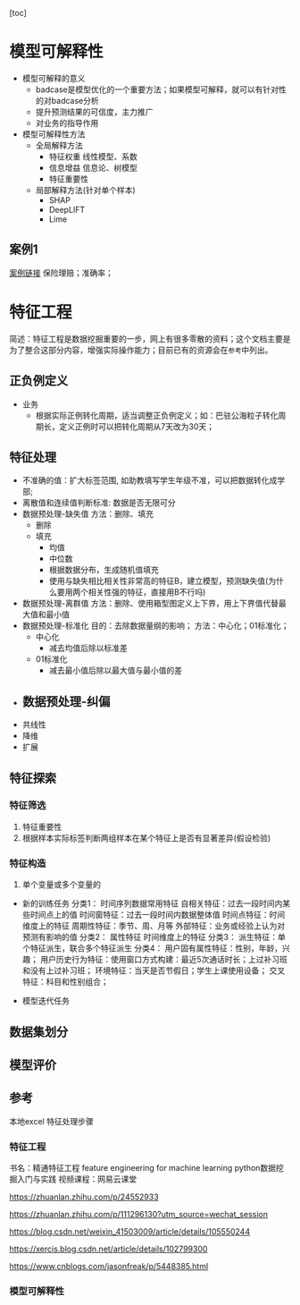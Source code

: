 [toc]
# 模型可解释性
- 模型可解释的意义
  - badcase是模型优化的一个重要方法；如果模型可解释，就可以有针对性的对badcase分析
  - 提升预测结果的可信度，主力推广
  - 对业务的指导作用
- 模型可解释性方法
  - 全局解释方法
    - 特征权重
      线性模型、系数
    - 信息增益
      信息论、树模型
    - 特征重要性
  - 局部解释方法(针对单个样本)
    - SHAP
    - DeepLIFT
    - Lime
## 案例1 
[案例链接](https://www.infoq.cn/article/4clK6cTjFYZMJ2HrOqZZ?utm_source=weibo&utm_medium=infoq&utm_campaign=newinfoq&utm_content=0401)
保险理赔；准确率；

# 特征工程
简述：特征工程是数据挖掘重要的一步，网上有很多零散的资料；这个文档主要是为了整合这部分内容，增强实际操作能力；目前已有的资源会在`参考`中列出。

## 正负例定义
- 业务
   - 根据实际正例转化周期，适当调整正负例定义；如：巴驻公海粒子转化周期长，定义正例时可以把转化周期从7天改为30天；


## 特征处理

- 不准确的值：扩大标签范围, 如助教填写学生年级不准，可以把数据转化成学部; 
- 离散值和连续值判断标准: 数据是否无限可分
- 数据预处理-缺失值
方法：删除、填充
  - 删除
  - 填充
    - 均值
    - 中位数
    - 根据数据分布，生成随机值填充
    - 使用与缺失相比相关性非常高的特征B，建立模型，预测缺失值(为什么要用两个相关性强的特征，直接用B不行吗)
- 数据预处理-离群值
方法：删除、使用箱型图定义上下界，用上下界值代替最大值和最小值
- 数据预处理-标准化
目的：去除数据量纲的影响；
方法：中心化；01标准化；
  - 中心化
    - 减去均值后除以标准差
  - 01标准化
    - 减去最小值后除以最大值与最小值的差
- 数据预处理-纠偏
  - 
- 共线性
- 降维
- 扩展

## 特征探索

### 特征筛选
1. 特征重要性
2. 根据样本实际标签判断两组样本在某个特征上是否有显著差异(假设检验)

### 特征构造
1. 单个变量或多个变量的
- 新的训练任务
分类1：
时间序列数据常用特征
自相关特征：过去一段时间内某些时间点上的值
时间窗特征：过去一段时间内数据整体值
时间点特征：时间维度上的特征
周期性特征：季节、周、月等
外部特征：业务或经验上认为对预测有影响的值
分类2：
属性特征
时间维度上的特征
分类3：
派生特征：单个特征派生，联合多个特征派生
分类4：
用户固有属性特征：性别，年龄，兴趣；
用户历史行为特征：使用窗口方式构建：最近5次通话时长；上过补习班和没有上过补习班；
环境特征：当天是否节假日；学生上课使用设备；
交叉特征：科目和性别组合；

- 模型迭代任务

## 数据集划分

## 模型评价

## 参考
本地excel 特征处理步骤

### 特征工程

书名：精通特征工程 feature engineering for machine learning
      python数据挖掘入门与实践
视频课程：网易云课堂

https://zhuanlan.zhihu.com/p/24552933

https://zhuanlan.zhihu.com/p/111296130?utm_source=wechat_session

https://blog.csdn.net/weixin_41503009/article/details/105550244

https://xercis.blog.csdn.net/article/details/102799300

https://www.cnblogs.com/jasonfreak/p/5448385.html

### 模型可解释性
